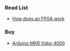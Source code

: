 
### Read List
- [How does an FPGA work](https://learn.sparkfun.com/tutorials/how-does-an-fpga-work/all)


### Buy 
- [Arduino MKR Vidor 4000](https://www.kjell.com//no/produkter/elektro-og-verktoy/arduino/utviklingskort/arduino-mkr-vidor-4000-utviklingskort-p87072?gclid=CjwKCAiAgc-ABhA7EiwAjev-j5zvG8\_uD495SgAvDFR3gLS1kcO0gHiEhs\_9JvQ-Z2LRhW1xBS99GRoCnc0QAvD\_BwE&gclsrc=aw.ds)
